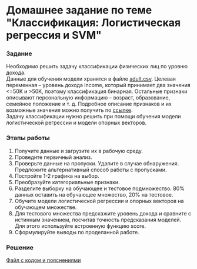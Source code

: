 # Домашнее задание по теме "Классификация: Логистическая регрессия и SVM"

### Задание
Необходимо решить задачу классификации физических лиц по уровню дохода.  
Данные для обучения модели хранятся в файле [adult.csv](https://www.cs.toronto.edu/~delve/data/adult/desc.html).
Целевая переменная – уровень дохода income, который принимает два значения <=50K и >50K, поэтому классификация бинарная. Остальные признаки описывают персональную информацию – возраст, образование, семейное положение и т. д. Подробное описание признаков и их возможные значения можно получить по [ссылке](https://www.cs.toronto.edu/~delve/data/adult/adultDetail.html).  
Задачу классификации нужно решить при помощи обучения модели логистической регрессии и модели опорных векторов.

### Этапы работы
1. Получите данные и загрузите их в рабочую среду.
2. Проведите первичный анализ.
3. Проверьте данные на пропуски. Удалите в случае обнаружения. Предложите альтернативный способ работы с пропусками.
4. Постройте 1-2 графика на выбор.
5. Преобразуйте категориальные признаки.
6. Разделите выборку на обучающее и тестовое подмножество. 80% данных оставить на обучающее множество, 20% на тестовое.
7. Обучите модели логистической регрессии и опорных векторов на обучающем множестве.
8. Для тестового множества предскажите уровень дохода и сравните с истинным значением, посчитав точность предсказания моделей. Для этого используйте встроенную функцию score.
9. Сформулируйте выводы по проделанной работе.

### Решение
[Файл с кодом и пояснениями](/Projects/03_Working_with_features_and_building_models/01_Logistic_regression_and_SVM/Solution.ipynb)
